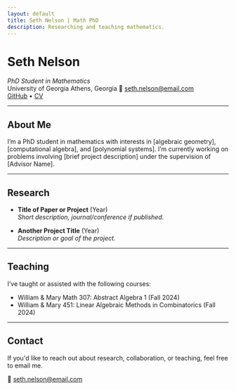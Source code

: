 ```yaml
---
layout: default
title: Seth Nelson | Math PhD
description: Researching and teaching mathematics.
---
```


# Seth Nelson

_PhD Student in Mathematics_  
University of Georgia
Athens, Georgia
📧 [seth.nelson@email.com](mailto:seth.nelson@email.com)  
[GitHub](https://github.com/sethnelson) • [CV](cv.pdf)

---

## About Me

I’m a PhD student in mathematics with interests in [algebraic geometry], [computational algebra], and [polynomial systems]. I’m currently working on problems involving [brief project description] under the supervision of [Advisor Name].

---

## Research

- **Title of Paper or Project** (Year)  
  _Short description, journal/conference if published._
  
- **Another Project Title** (Year)  
  _Description or goal of the project._

---

## Teaching

I’ve taught or assisted with the following courses:

- William & Mary Math 307: Abstract Algebra 1 (Fall 2024)
- William & Mary 451: Linear Algebraic Methods in Combinatorics (Fall 2024)

---

## Contact

If you'd like to reach out about research, collaboration, or teaching, feel free to email me.

📧 [seth.nelson@email.com](mailto:seth.nelson@email.com)



